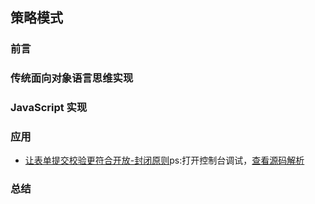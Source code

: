 ## 策略模式

### 前言

### 传统面向对象语言思维实现

### JavaScript 实现

### 应用

- [让表单提交校验更符合开放-封闭原则](https://github.com/careteenL/webFEDeveloper/tree/master/Front-end-knowledge/design-pattern/strategy/index.html)ps:打开控制台调试，[查看源码解析](https://github.com/careteenL/webFEDeveloper/tree/master/Front-end-knowledge/design-pattern/strategy/index.js)

### 总结